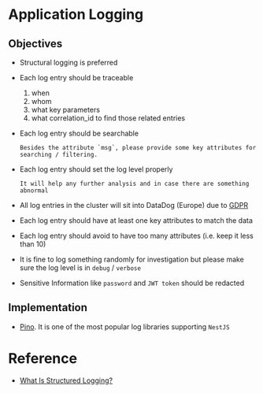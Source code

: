 # Application Logging

## Objectives

- Structural logging is preferred
- Each log entry should be traceable
  1. when
  2. whom
  3. what key parameters
  4. what correlation_id to find those related entries
- Each log entry should be searchable

      Besides the attribute `msg`, please provide some key attributes for searching / filtering.

- Each log entry should set the log level properly

      It will help any further analysis and in case there are something abnormal

- All log entries in the cluster will sit into DataDog (Europe) due to [GDPR](https://www.wired.co.uk/article/what-is-gdpr-uk-eu-legislation-compliance-summary-fines-2018 "https://www.wired.co.uk/article/what-is-gdpr-uk-eu-legislation-compliance-summary-fines-2018")
- Each log entry should have at least one key attributes to match the data
- Each log entry should avoid to have too many attributes (i.e. keep it less than 10)
- It is fine to log something randomly for investigation but please make sure the log level is in `debug` / `verbose`
- Sensitive Information like `password` and `JWT token` should be redacted

## Implementation

- [Pino](https://github.com/pinojs/pino "https://github.com/pinojs/pino"). It is one of the most popular log libraries supporting `NestJS`

# Reference

- [What Is Structured Logging?](https://sematext.com/glossary/structured-logging "https://sematext.com/glossary/structured-logging")

